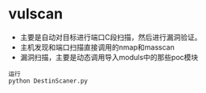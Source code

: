# vulscan

* 主要是自动对目标进行端口C段扫描，然后进行漏洞验证。
* 主机发现和端口扫描直接调用的nmap和masscan
* 漏洞扫描，主要是动态调用导入moduls中的那些poc模块
```
运行
python DestinScaner.py
```

